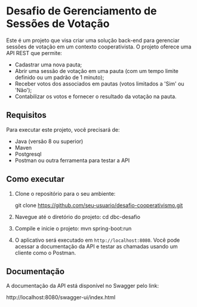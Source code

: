 # Desafio de Gerenciamento de Sessões de Votação

Este é um projeto que visa criar uma solução back-end para gerenciar sessões de votação em um contexto cooperativista. O projeto oferece uma API REST que permite:

- Cadastrar uma nova pauta;
- Abrir uma sessão de votação em uma pauta (com um tempo limite definido ou um padrão de 1 minuto);
- Receber votos dos associados em pautas (votos limitados a 'Sim' ou 'Não');
- Contabilizar os votos e fornecer o resultado da votação na pauta.

## Requisitos

Para executar este projeto, você precisará de:

- Java (versão 8 ou superior)
- Maven
- Postgresql
- Postman ou outra ferramenta para testar a API

## Como executar

1. Clone o repositório para o seu ambiente:


      git clone https://github.com/seu-usuario/desafio-cooperativismo.git


2. Navegue até o diretório do projeto:
   cd dbc-desafio


3. Compile e inicie o projeto:
   mvn spring-boot:run


4. O aplicativo será executado em `http://localhost:8080`. Você pode acessar a documentação da API e testar as chamadas usando um cliente como o Postman.

## Documentação

A documentação da API está disponível no Swagger pelo link:

http://localhost:8080/swagger-ui/index.html